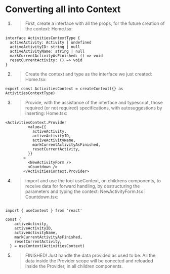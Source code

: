 # Converting all into Context

1. > First, create a interface with all the props, for the future creation of the context:
Home.tsx:
```tsx
interface ActivitiesContextType {
  activeActivity: Activity | undefined
  activeActivityID: string | null
  activeActivityName: string | null
  markCurrentActivityAsFinished: () => void
  resetCurrentActivity: () => void
}
```

2. > Create the context and type as the interface we just created:
Home.tsx:
```tsx
export const ActivitiesContext = createContext({} as ActivitiesContextType)
```

3. > Provide, with the assistance of the interface and typescript, those required (or not required) specifications, with autosuggestions by inserting:
Home.tsx:
```tsx
<ActivitiesContext.Provider
          value={{
            activeActivity,
            activeActivityID,
            activeActivityName,
            markCurrentActivityAsFinished,
            resetCurrentActivity,
          }}
        >
          <NewActivityForm />
          <Countdown />
        </ActivitiesContext.Provider>
```

4. > import and use the tool useContext, on childrens components, to receive data for forward handling, by destructuring the parameters and typing the context:
NewActivityForm.tsx | Countdown.tsx:
```tsx

import { useContext } from 'react'

const {
    activeActivity,
    activeActivityID,
    activeActivityName,
    markCurrentActivityAsFinished,
    resetCurrentActivity,
  } = useContext(ActivitiesContext)
```

5. > FINISHED!
Just handle the data provided as used to be.
All the data inside the Provider scope will be conected and reloaded inside the Provider, in all children components.